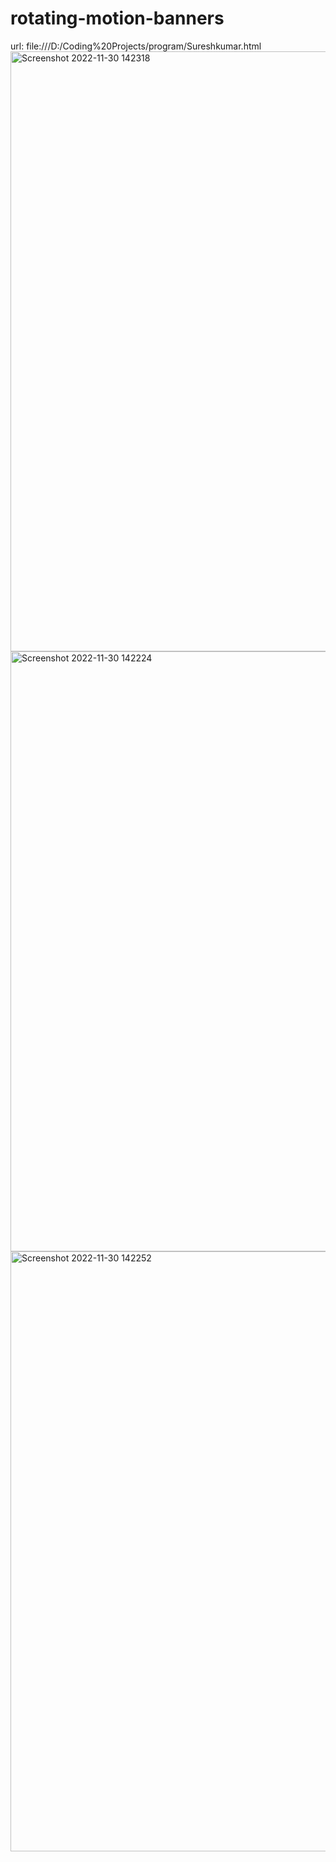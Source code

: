 # rotating-motion-banners
url: file:///D:/Coding%20Projects/program/Sureshkumar.html<img width="960" alt="Screenshot 2022-11-30 142318" src="https://user-images.githubusercontent.com/118045275/204751665-f9b9ea15-8679-4d1a-9725-6305419616ce.png">
<img width="960" alt="Screenshot 2022-11-30 142224" src="https://user-images.githubusercontent.com/118045275/204751672-84d93d55-b76e-4734-a67e-c309e25978ab.png">
<img width="960" alt="Screenshot 2022-11-30 142252" src="https://user-images.githubusercontent.com/118045275/204751678-ef0ba143-4d9f-49e1-80ac-bd73f20385cf.png">
